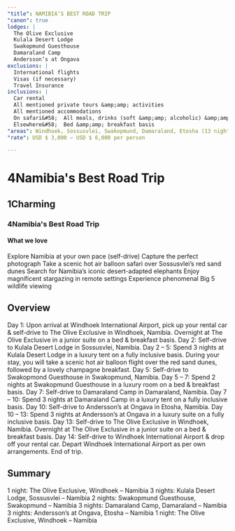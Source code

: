 ```yaml
---
"title": NAMIBIA’S BEST ROAD TRIP
"canon": true
lodges: |
  The Olive Exclusive
  Kulala Desert Lodge
  Swakopmund Guesthouse
  Damaraland Camp
  Andersson’s at Ongava
exclusions: |
  International flights
  Visas (if necessary)
  Travel Insurance
inclusions: |
  Car rental
  All mentioned private tours &amp;amp; activities
  All mentioned accommodations
  On safari&#58;  All meals, drinks (soft &amp;amp; alcoholic) &amp;amp; activities
  Elsewhere&#58;  Bed &amp;amp; breakfast basis
"areas": Windhoek, Sossusvlei, Swakopmund, Damaraland, Etosha (13 nights)
"rate": USD $ 3,000 – USD $ 6,000 per person

---
```


# 4Namibia's Best Road Trip
## 1Charming
### 4Namibia's Best Road Trip


#### What we love
Explore Namibia at your own pace (self-drive)
Capture the perfect photograph
Take a scenic hot air balloon safari over Sossusvlei’s red sand dunes
Search for Namibia’s iconic desert-adapted elephants 
Enjoy magnificent stargazing in remote settings
Experience phenomenal Big 5 wildlife viewing

## Overview
Day 1:
Upon arrival at Windhoek International Airport, pick up your rental car &amp; self-drive to The Olive Exclusive in Windhoek, Namibia.
Overnight at The Olive Exclusive in a junior suite on a bed &amp; breakfast basis.
Day 2:
Self-drive to Kulala Desert Lodge in Sossusvlei, Namibia.
Day 2 – 5:
Spend 3 nights at Kulala Desert Lodge in a luxury tent on a fully inclusive basis.
During your stay, you will take a scenic hot air balloon flight over the red sand dunes, followed by a lovely champagne breakfast.
Day 5:
Self-drive to Swakopmond Guesthouse in Swakopmund, Namibia.
Day 5 – 7:
Spend 2 nights at Swakopmund Guesthouse in a luxury room on a bed &amp; breakfast basis.
Day 7:
Self-drive to Damaraland Camp in Damaraland, Namibia.
Day 7 – 10:
Spend 3 nights at Damaraland Camp in a luxury tent on a fully inclusive basis.
Day 10:
Self-drive to Andersson’s at Ongava in Etosha, Namibia.
Day 10 – 13:
Spend 3 nights at Andersson’s at Ongava in a luxury suite on a fully inclusive basis.
Day 13:
Self-drive to The Olive Exclusive in Windhoek, Namibia.
Overnight at The Olive Exclusive in a junior suite on a bed &amp; breakfast basis.
Day 14:
Self-drive to Windhoek International Airport &amp; drop off your rental car.
Depart Windhoek International Airport as per own arrangements.
End of trip.

## Summary
1 night:  The Olive Exclusive, Windhoek – Namibia
3 nights:  Kulala Desert Lodge, Sossusvlei – Namibia
2 nights:  Swakopmund Guesthouse, Swakopmund – Namibia
3 nights:  Damaraland Camp, Damaraland – Namibia
3 nights:  Andersson’s at Ongava, Etosha – Namibia
1 night: The Olive Exclusive, Windhoek – Namibia